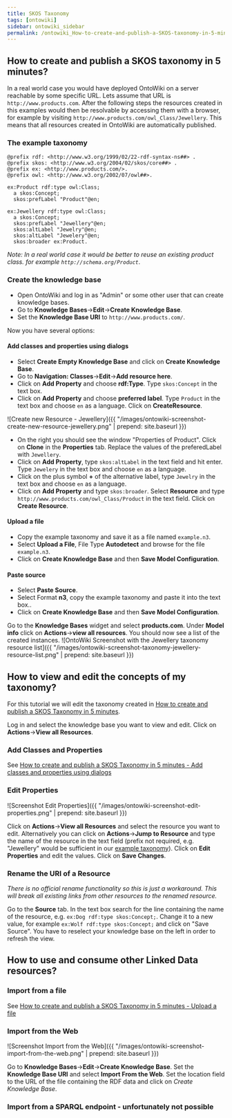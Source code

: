 ```yaml
---
title: SKOS Taxonomy
tags: [ontowiki]
sidebar: ontowiki_sidebar
permalink: /ontowiki_How-to-create-and-publish-a-SKOS-taxonomy-in-5-minutes/
---
```



## How to create and publish a SKOS taxonomy in 5 minutes?
In a real world case you would have deployed OntoWiki on a server reachable by some specific URL. Lets assume that URL is `http://www.products.com`. After the following steps the resources created in this examples would then be resolvable by accessing them with a browser, for example by visiting `http://www.products.com/owl_Class/Jewellery`. This means that all resources created in OntoWiki are automatically published.

### <a id="taxonomy"></a>The example taxonomy

    @prefix rdf: <http://www.w3.org/1999/02/22-rdf-syntax-ns##> .
    @prefix skos: <http://www.w3.org/2004/02/skos/core##> .
    @prefix ex: <http://www.products.com/>.
    @prefix owl: <http://www.w3.org/2002/07/owl##>.

    ex:Product rdf:type owl:Class;
      a skos:Concept;
      skos:prefLabel "Product"@en;

    ex:Jewellery rdf:type owl:Class;
      a skos:Concept;
      skos:prefLabel "Jewellery"@en;
      skos:altLabel "Jewelry"@en;
      skos:altLabel "Jewelery"@en;
      skos:broader ex:Product.                                                  

*Note: In a real world case it would be better to reuse an existing product class. for example `http://schema.org/Product`*.

### Create the knowledge base
- Open OntoWiki and log in as "Admin" or some other user that can create knowledge bases.
- Go to **Knowledge Bases**->**Edit**->**Create Knowledge Base**.
- Set the **Knowledge Base URI** to `http://www.products.com/`.

Now you have several options:
#### <a id="dialog"></a>Add classes and properties using dialogs
- Select **Create Empty Knowledge Base** and click on **Create Knowledge Base**.
- Go to **Navigation: Classes**->**Edit**->**Add resource here**.
- Click on **Add Property** and choose **rdf:Type**. Type `skos:Concept` in the text box.
- Click on **Add Property** and choose **preferred label**. Type `Product` in the text box and choose `en` as a language. Click on **CreateResource**.

![Create new Resource - Jewellery]({{ "/images/ontowiki-screenshot-create-new-resource-jewellery.png" | prepend: site.baseurl }}) 
- On the right you should see the window "Properties of Product". Click on **Clone** in the **Properties** tab. Replace the values of the preferedLabel with `Jewellery`.
- Click on **Add Property**, type `skos:altLabel` in the text field and hit enter. Type `Jewelery` in the text box and choose `en` as a language.
- Click on the plus symbol **+** of the alternative label, type `Jewelry` in the text box and choose `en` as a language.
- Click on **Add Property** and type `skos:broader`. Select **Resource** and type `http://www.products.com/owl_Class/Product` in the text field. Click on **Create Resource**.

#### <a id="upload-file"></a>Upload a file
- Copy the example taxonomy and save it as a file named `example.n3`.
- Select **Upload a File**, File Type **Autodetect** and browse for the file `example.n3`.
- Click on **Create Knowledge Base** and then **Save Model Configuration**.

#### Paste source
- Select **Paste Source**.
- Select Format **n3**, copy the example taxonomy and paste it into the text box..
- Click on **Create Knowledge Base** and then **Save Model Configuration**.

Go to the **Knowledge Bases** widget and select **products.com**. Under **Model info** click on **Actions**->**view all resources**. You should now see a list of the created instances.
![OntoWiki Screenshot with the Jewellery taxonomy resource list]({{ "/images/ontowiki-screenshot-taxonomy-jewellery-resource-list.png" | prepend: site.baseurl }})

## How to view and edit the concepts of my taxonomy?
For this tutorial we will edit the taxonomy created in [How to create and publish a SKOS Taxonomy in 5 minutes](http://docs.ontowiki.net/ontowiki_How-to-create-and-publish-a-SKOS-Taxonomy-in-5-minutes).

Log in and select the knowledge base you want to view and edit. Click on **Actions**->**View all Resources**.

### Add Classes and Properties
See [How to create and publish a SKOS Taxonomy in 5 minutes - Add classes and properties using dialogs](http://docs.ontowiki.net/ontowiki_How-to-create-and-publish-a-SKOS-Taxonomy-in-5-minutes)

### Edit Properties
![Screenshot Edit Properties]({{ "/images/ontowiki-screenshot-edit-properties.png" | prepend: site.baseurl }})

Click on **Actions**->**View all Resources** and select the resource you want to edit. Alternatively you can click on **Actions**->**Jump to Resource** and type the name of the resource in the text field (prefix not required, e.g. "Jewellery" would be sufficient in our [example taxonomy](http://docs.ontowiki.net/ontowiki_How-to-create-and-publish-a-SKOS-Taxonomy-in-5-minutes##taxonomy)). Click on **Edit Properties** and edit the values. Click on **Save Changes**.

### Rename the URI of a Resource
*There is no official rename functionality so this is just a workaround.*
*This will break all existing links from other resources to the renamed resource.*

Go to the **Source** tab. In the text box search for the line containing the name of the resource, e.g. `ex:Dog rdf:type skos:Concept;`. Change it to a new value, for example `ex:Wolf rdf:type skos:Concept;` and click on "Save Source". You have to reselect your knowledge base on the left in order to refresh the view.

## How to use and consume other Linked Data resources?

### Import from a file
See [How to create and publish a SKOS Taxonomy in 5 minutes - Upload a file](#upload-file)

### Import from the Web
![Screenshot Import from the Web]({{ "/images/ontowiki-screenshot-import-from-the-web.png" | prepend: site.baseurl }})

Go to **Knowledge Bases**->**Edit**->**Create Knowledge Base**.
Set the **Knowledge Base URI** and select **Import From the Web**.
Set the location field to the URL of the file containing the RDF data and click on *Create Knowledge Base*.

### Import from a SPARQL endpoint - unfortunately not possible
